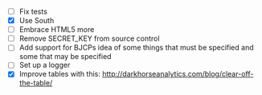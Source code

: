 - [ ] Fix tests
- [X] Use South
- [ ] Embrace HTML5 more
- [ ] Remove SECRET_KEY from source control
- [ ] Add support for BJCPs idea of some things that must be specified and some that may be specified
- [ ] Set up a logger
- [X] Improve tables with this: http://darkhorseanalytics.com/blog/clear-off-the-table/
